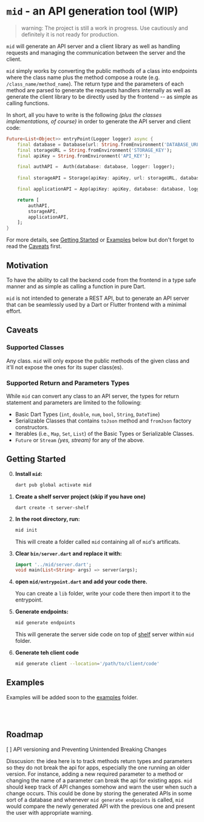 # `mid` - an API generation tool (WIP)
> warning: The project is still a work in progress. Use cautiously and definitely it is not ready for production. 

`mid` will generate an API server and a client library as well as handling requests and managing the communication between the server and the client. 

`mid` simply works by converting the public methods of a class into endpoints where the class name plus the method compose a route (e.g. `/class_name/method_name`). The return type and the parameters of each method are parsed to generate the requests handlers internally as well as generate the client library to be directly used by the frontend -- as simple as calling functions. 

In short, all you have to write is the following _(plus the classes implementations, of course)_ in order to generate the API server and client code:

```dart
Future<List<Object>> entryPoint(Logger logger) async {
    final database = Database(url: String.fromEnvironment('DATABASE_URL'));
    final storageURL = String.fromEnvironment('STORAGE_KEY');
    final apiKey = String.fromEnvironment('API_KEY');

    final authAPI =  Auth(database: database, logger: logger);
    
    final storageAPI = Storage(apiKey: apiKey, url: storageURL, database: database, logger: logger);

    final applicationAPI = App(apiKey: apiKey, database: database, logger: logger);

    return [
        authAPI,
        storageAPI,
        applicationAPI,
    ];
}
```

For more details, see [Getting Started](#getting-started) or [Examples](#examples) below but don't forget to read the [Caveats](#caveats) first.


## Motivation

To have the ability to call the backend code from the frontend in a type safe manner and as simple as calling a function in pure Dart. 

`mid` is not intended to generate a REST API, but to generate an API server that can be seamlessly used by a Dart or Flutter frontend with a minimal effort. 

## Caveats

### Supported Classes
Any class. `mid` will only expose the public methods of the given class and it'll not expose the ones for its super class(es).

### Supported Return and Parameters Types 

While `mid` can convert any class to an API server, the types for return statement and parameters are limited to the following:
- Basic Dart Types (`int`, `double`, `num`, `bool`, `String`, `DateTime`)
- Serializable Classes that contains `toJson` method and `fromJson` factory constructors. 
- Iterables (i.e., `Map`, `Set`, `List`) of the Basic Types or Serializable Classes.
- `Future` or `Stream` _(yes, stream)_ for any of the above. 

## Getting Started

0. **Install `mid`:**
      ```sh
      dart pub global activate mid
      ```

1. **Create a shelf server project (skip if you have one)**
      ```
      dart create -t server-shelf
      ```

2. **In the root directory, run:**
    ```sh
    mid init
    ```
    This will create a folder called `mid` containing all of `mid`'s artificats.

3. **Clear `bin/server.dart` and replace it with:**

    ```dart
    import '../mid/server.dart';
    void main(List<String> args) => server(args);
    ```

  4. **open `mid/entrypoint.dart` and add your code there.**
  
      You can create a `lib` folder, write your code there then import it to the entrypoint. 

  5. **Generate endpoints:**

      ```sh
      mid generate endpoints 
      ```

      This will generate the server side code on top of [shelf](https://pub.dev/packages/shelf) server within `mid` folder. 

  6. **Generate teh client code**

      ```sh
      mid generate client --location='/path/to/client/code'
      ```



## Examples 

Examples will be added soon to the [examples](/examples/) folder. 

<br><br>

## Roadmap 

[ ] API versioning and Preventing Unintended Breaking Changes

Disscusion: the idea here is to track methods return types and parameters so they do not break the api for apps, especially the one running an older version.
For instance, adding a new required parameter to a method or changing the name of a parameter can break the api for existing apps. `mid` should keep track of API changes somehow and warn the user when such a change occurs. This could be done by storing the generated APIs in some sort of a database and whenever `mid generate endpoints` is called, `mid` would compare the newly generated API with the previous one and present the user with appropriate warning. 